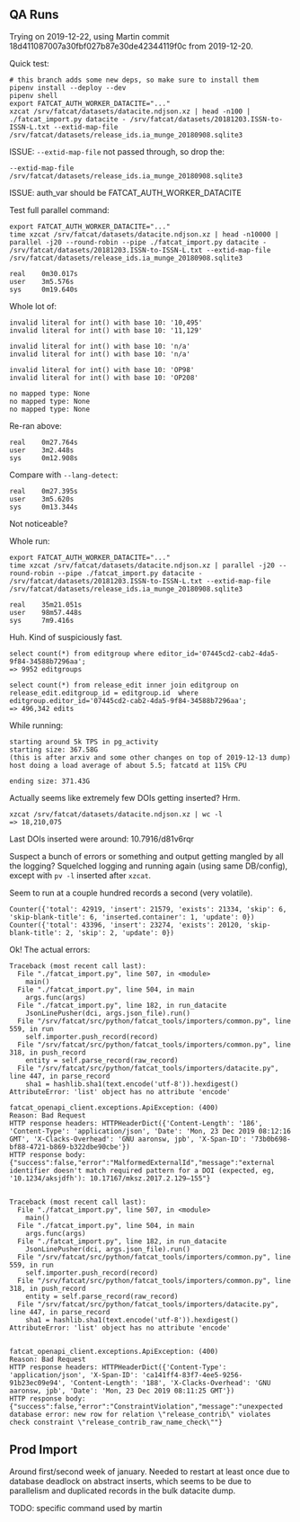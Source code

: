 

## QA Runs

Trying on 2019-12-22, using Martin commit 18d411087007a30fbf027b87e30de42344119f0c from 2019-12-20.

Quick test:

    # this branch adds some new deps, so make sure to install them
    pipenv install --deploy --dev
    pipenv shell
    export FATCAT_AUTH_WORKER_DATACITE="..."
	xzcat /srv/fatcat/datasets/datacite.ndjson.xz | head -n100 | ./fatcat_import.py datacite - /srv/fatcat/datasets/20181203.ISSN-to-ISSN-L.txt --extid-map-file /srv/fatcat/datasets/release_ids.ia_munge_20180908.sqlite3

ISSUE: `--extid-map-file` not passed through, so drop the:

    --extid-map-file /srv/fatcat/datasets/release_ids.ia_munge_20180908.sqlite3

ISSUE: auth_var should be FATCAT_AUTH_WORKER_DATACITE

Test full parallel command:

    export FATCAT_AUTH_WORKER_DATACITE="..."
	time xzcat /srv/fatcat/datasets/datacite.ndjson.xz | head -n10000 | parallel -j20 --round-robin --pipe ./fatcat_import.py datacite - /srv/fatcat/datasets/20181203.ISSN-to-ISSN-L.txt --extid-map-file /srv/fatcat/datasets/release_ids.ia_munge_20180908.sqlite3

    real    0m30.017s
    user    3m5.576s
    sys     0m19.640s

Whole lot of:

    invalid literal for int() with base 10: '10,495'
    invalid literal for int() with base 10: '11,129'
    
    invalid literal for int() with base 10: 'n/a'
    invalid literal for int() with base 10: 'n/a'

    invalid literal for int() with base 10: 'OP98'
    invalid literal for int() with base 10: 'OP208'

    no mapped type: None
    no mapped type: None
    no mapped type: None

Re-ran above:

    real    0m27.764s
    user    3m2.448s
    sys     0m12.908s

Compare with `--lang-detect`:

    real    0m27.395s
    user    3m5.620s
    sys     0m13.344s

Not noticeable?

Whole run:

    export FATCAT_AUTH_WORKER_DATACITE="..."
	time xzcat /srv/fatcat/datasets/datacite.ndjson.xz | parallel -j20 --round-robin --pipe ./fatcat_import.py datacite - /srv/fatcat/datasets/20181203.ISSN-to-ISSN-L.txt --extid-map-file /srv/fatcat/datasets/release_ids.ia_munge_20180908.sqlite3

    real    35m21.051s
    user    98m57.448s
    sys     7m9.416s

Huh. Kind of suspiciously fast.

    select count(*) from editgroup where editor_id='07445cd2-cab2-4da5-9f84-34588b7296aa';
    => 9952 editgroups

    select count(*) from release_edit inner join editgroup on release_edit.editgroup_id = editgroup.id  where editgroup.editor_id='07445cd2-cab2-4da5-9f84-34588b7296aa';
    => 496,342 edits

While running:

    starting around 5k TPS in pg_activity
    starting size: 367.58G
    (this is after arxiv and some other changes on top of 2019-12-13 dump)
    host doing a load average of about 5.5; fatcatd at 115% CPU

    ending size: 371.43G

Actually seems like extremely few DOIs getting inserted? Hrm.

    xzcat /srv/fatcat/datasets/datacite.ndjson.xz | wc -l
    => 18,210,075

Last DOIs inserted were around: 10.7916/d81v6rqr

Suspect a bunch of errors or something and output getting mangled by all the
logging? Squelched logging and running again (using same DB/config), except
with `pv -l` inserted after `xzcat`.

Seem to run at a couple hundred records a second (very volatile).

    Counter({'total': 42919, 'insert': 21579, 'exists': 21334, 'skip': 6, 'skip-blank-title': 6, 'inserted.container': 1, 'update': 0})
    Counter({'total': 43396, 'insert': 23274, 'exists': 20120, 'skip-blank-title': 2, 'skip': 2, 'update': 0})

Ok! The actual errors:


    Traceback (most recent call last):
      File "./fatcat_import.py", line 507, in <module>
        main()
      File "./fatcat_import.py", line 504, in main
        args.func(args)
      File "./fatcat_import.py", line 182, in run_datacite
        JsonLinePusher(dci, args.json_file).run()
      File "/srv/fatcat/src/python/fatcat_tools/importers/common.py", line 559, in run
        self.importer.push_record(record)
      File "/srv/fatcat/src/python/fatcat_tools/importers/common.py", line 318, in push_record
        entity = self.parse_record(raw_record)
      File "/srv/fatcat/src/python/fatcat_tools/importers/datacite.py", line 447, in parse_record
        sha1 = hashlib.sha1(text.encode('utf-8')).hexdigest()
    AttributeError: 'list' object has no attribute 'encode'

    fatcat_openapi_client.exceptions.ApiException: (400) 
    Reason: Bad Request
    HTTP response headers: HTTPHeaderDict({'Content-Length': '186', 'Content-Type': 'application/json', 'Date': 'Mon, 23 Dec 2019 08:12:16 GMT', 'X-Clacks-Overhead': 'GNU aaronsw, jpb', 'X-Span-ID': '73b0b698-bf88-4721-b869-b322dbe90cbe'})
    HTTP response body: {"success":false,"error":"MalformedExternalId","message":"external identifier doesn't match required pattern for a DOI (expected, eg, '10.1234/aksjdfh'): 10.17167/mksz.2017.2.129–155"}


    Traceback (most recent call last):
      File "./fatcat_import.py", line 507, in <module>   
        main()
      File "./fatcat_import.py", line 504, in main
        args.func(args)
      File "./fatcat_import.py", line 182, in run_datacite
        JsonLinePusher(dci, args.json_file).run()
      File "/srv/fatcat/src/python/fatcat_tools/importers/common.py", line 559, in run
        self.importer.push_record(record)
      File "/srv/fatcat/src/python/fatcat_tools/importers/common.py", line 318, in push_record
        entity = self.parse_record(raw_record)
      File "/srv/fatcat/src/python/fatcat_tools/importers/datacite.py", line 447, in parse_record
        sha1 = hashlib.sha1(text.encode('utf-8')).hexdigest()
    AttributeError: 'list' object has no attribute 'encode'


    fatcat_openapi_client.exceptions.ApiException: (400) 
    Reason: Bad Request
    HTTP response headers: HTTPHeaderDict({'Content-Type': 'application/json', 'X-Span-ID': 'ca141ff4-83f7-4ee5-9256-91b23ec09e94', 'Content-Length': '188', 'X-Clacks-Overhead': 'GNU aaronsw, jpb', 'Date': 'Mon, 23 Dec 2019 08:11:25 GMT'})
    HTTP response body: {"success":false,"error":"ConstraintViolation","message":"unexpected database error: new row for relation \"release_contrib\" violates check constraint \"release_contrib_raw_name_check\""}

## Prod Import

Around first/second week of january. Needed to restart at least once due to
database deadlock on abstract inserts, which seems to be due to parallelism and
duplicated records in the bulk datacite dump.

TODO: specific command used by martin
